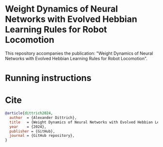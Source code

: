 # Weight Dynamics of Neural Networks with Evolved Hebbian Learning Rules for Robot Locomotion

This repository accompanies the publication: "Weight Dynamics of Neural Networks with Evolved Hebbian Learning Rules for Robot Locomotion".


# Running instructions

# Cite

```bibtex
@article{dittrich2024,
  author  = {Alexander Dittrich},
  title   = {Weight Dynamics of Neural Networks with Evolved Hebbian Learning Rules for Robot Locomotion},
  year    = {2024},
  publisher = {GitHub},
  journal = {GitHub repository},
}
```

